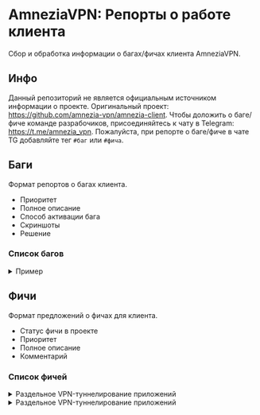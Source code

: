 # AmneziaVPN: Репорты о работе клиента
Сбор и обработка информации о багах/фичах клиента AmneziaVPN.

## Инфо
Данный репозиторий не является официальным источником информации о проекте. Оригинальный проект: https://github.com/amnezia-vpn/amnezia-client.
Чтобы доложить о баге/фиче команде разрабочиков, присоединяйтесь к чату в Telegram: https://t.me/amnezia_vpn.
Пожалуйста, при репорте о баге/фиче в чате TG добавляйте тег `#баг` или `#фича`.

## Баги
Формат репортов о багах клиента.
- Приоритет
- Полное описание
- Способ активации бага
- Скриншоты
- Решение

### Список багов
<details>
  <summary>Пример</summary>
</details>

## Фичи
Формат предложений о фичах для клиента. 
- Статус фичи в проекте
- Приоритет
- Полное описание
- Комментарий

### Список фичей
<details>
<summary>Раздельное VPN-туннелирование приложений</summary>

* Отстутствует в нынешней версии
* Средний приоритет.
* Добавление возможности выбора способа подключения к интернету для каждого приложения. Путь трафика каждого приложения (Через VPN-подключение или без него) можно будет настроить отдельно от других приложений.
* Функцию можно реализовать в вкладке "Раздельное VPN-туннелирование" вверху экрана, добавив ползунок (Например, "Сайты"/"Приложения") для переключения страниц настроек VPN-туннелирования (Как это сделано в настройках "Поделиться"). На второй странице можно добавить функционал выбора подключения для приложений из определенного списка всех приложений устройства.
</details>
<details>
<summary>Раздельное VPN-туннелирование приложений</summary>

* Отстутствует в нынешней версии
* Средний приоритет.
* Добавление возможности выбора способа подключения к интернету для каждого приложения. Путь трафика каждого приложения (Через VPN-подключение или без него) можно будет настроить отдельно от других приложений.
* Функцию можно реализовать в вкладке "Раздельное VPN-туннелирование" вверху экрана, добавив ползунок (Например, "Сайты"/"Приложения") для переключения страниц настроек VPN-туннелирования (Как это сделано в настройках "Поделиться"). На второй странице можно добавить функционал выбора подключения для приложений из определенного списка всех приложений устройства.
</details>
